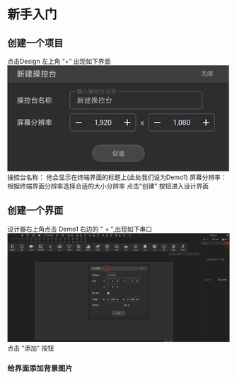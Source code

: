 # 新手入门

## 创建一个项目
点击Design 左上角 “+” 出现如下界面
![新建控制台](../images/steps/1newcontrolpad.png "新建控制台")
操控台名称： 他会显示在终端界面的标题上(此处我们设为Demo1)
屏幕分辨率： 根据终端界面分辨率选择合适的大小分辨率
点击"创建" 按钮进入设计界面


## 创建一个界面
设计器右上角点击 Demo1 右边的 " + ",出现如下串口
![新建界面](../images/steps/2newwindow.png "新建界面")
点击 "添加" 按钮
### 给界面添加背景图片

